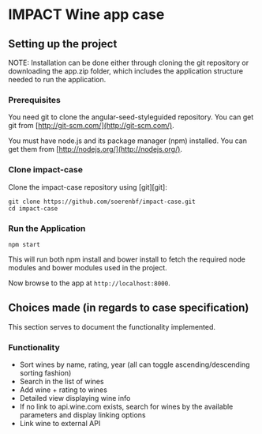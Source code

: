 # IMPACT Wine app case

## Setting up the project

NOTE: Installation can be done either through cloning the git repository or downloading the app.zip folder, which includes the application structure needed to run the application.

### Prerequisites

You need git to clone the angular-seed-styleguided repository. You can get git from
[http://git-scm.com/](http://git-scm.com/).

You must have node.js and
its package manager (npm) installed.  You can get them from [http://nodejs.org/](http://nodejs.org/).

### Clone impact-case

Clone the impact-case repository using [git][git]:

```
git clone https://github.com/soerenbf/impact-case.git
cd impact-case
```

### Run the Application

```
npm start
```

This will run both npm install and bower install to fetch the required node modules and bower modules used in the project.

Now browse to the app at `http://localhost:8000`.

## Choices made (in regards to case specification)

This section serves to document the functionality implemented.

### Functionality

* Sort wines by name, rating, year (all can toggle ascending/descending sorting fashion)
* Search in the list of wines
* Add wine + rating to wines
* Detailed view displaying wine info
* If no link to api.wine.com exists, search for wines by the available parameters and display linking options
* Link wine to external API
